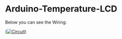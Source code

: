 # Arduino-Temperature-LCD
Below you can see the Wiring:


(<a href="https://ibb.co/7kjwY8m"><img src="https://i.ibb.co/9ZcF8z5/Circuit.png" alt="Circuit" border="0"></a>)
